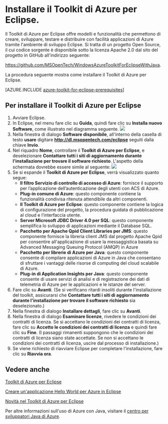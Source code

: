 <properties
	pageTitle="Installare il Toolkit di Azure per Eclipse."
	description="Informazioni su come installare il Toolkit di Azure per Eclipse"
	services=""
	documentationCenter="java"
	authors="rmcmurray"
	manager="wpickett"
	editor=""/>

<tags
	ms.service="multiple"
	ms.workload="na"
	ms.tgt_pltfrm="multiple"
	ms.devlang="Java"
	ms.topic="article"
	ms.date="01/09/2016" 
	ms.author="robmcm"/>

<!-- Legacy MSDN URL = https://msdn.microsoft.com/library/azure/hh690946.aspx -->

# Installare il Toolkit di Azure per Eclipse. #

Il Toolkit di Azure per Eclipse offre modelli e funzionalità che permettono di creare, sviluppare, testare e distribuire con facilità applicazioni di Azure tramite l'ambiente di sviluppo Eclipse. Si tratta di un progetto Open Source, il cui codice sorgente è disponibile sotto la licenza Apache 2.0 dal sito del progetto in GitHub all'indirizzo seguente:

<https://github.com/MSOpenTech/WindowsAzureToolkitForEclipseWithJava>.

La procedura seguente mostra come installare il Toolkit di Azure per Eclipse.

[AZURE.INCLUDE [azure-toolkit-for-eclipse-prerequisites](../includes/azure-toolkit-for-eclipse-prerequisites.md)]

## Per installare il Toolkit di Azure per Eclipse ##

1. Avviare Eclipse.
2. In Eclipse, nel menu fare clic su <strong>Guida</strong>, quindi fare clic su <strong>Installa nuovo Software</strong>, come illustrato nel diagramma seguente.
    ![][ic590123]
3. Nella finestra di dialogo <strong>Software disponibile</strong>, all'interno della casella di testo <strong>usare</strong> digitare <strong>http://dl.msopentech.com/eclipse</strong> seguiti dalla chiave <strong>Invio</strong>.
4. Nel riquadro <strong>Nome</strong>, controllare il <strong>Toolkit di Azure per Eclipse</strong>, e deselezionare <strong>Contattare tutti i siti di aggiornamento durante l'installazione per trovare il software richiesto</strong>. L'aspetto della schermata dovrebbe essere simile al seguente:
    ![][ic719482]
5. Se si espande il <strong>Toolkit di Azure per Eclipse</strong>, verrà visualizzato quanto segue:
    * **Il filtro Servizio di controllo di accesso di Azure**: fornisce il supporto per l’applicazione dell’autenticazione degli utenti con ACS di Azure.
    * **Plug-in comune di Azure**: questo componente contiene la funzionalità condivisa ritenuta attendibile da altri componenti.
    * **Il Toolkit di Azure per Eclipse**: questo componente contiene la logica di configurazione del progetto, la procedura guidata di pubblicazione al cloud e l’interfaccia utente.
    * **Server Microsoft JDBC Driver 4.0 per SQL**: questo componente semplifica lo sviluppo di applicazioni mediante il Database SQL.
    * **Pacchetto per Apache Qpid Client Libraries per JMS**: questo componente fornisce la libreria client JMS dal progetto Apache Qpid per consentire all'applicazione di usare la messaggistica basata su Advanced Messaging Queuing Protocol (AMQP) in Azure
    * **Pacchetto per librerie di Azure per Java**: questo componente consente di compilare applicazioni di Azure in Java che consentano di sfruttare i vantaggi delle risorse di computing del cloud scalabile di Azure.
    * **Plug-in di Application Insights per Java**: questo componente consente di usare servizi di analisi e di registrazione dei dati di telemetria di Azure per le applicazioni e le istanze del server.
6. Fare clic su **Avanti**. (Se si verificano ritardi insoliti durante l'installazione del toolkit, assicurarsi che **Contattare tutti i siti di aggiornamento durante l'installazione per trovare il software richiesto** sia deselezionato.)
7. Nella finestra di dialogo **Installare dettagli**, fare clic su **Avanti**.
8. Nella finestra di dialogo **Esaminare licenze**, rivedere le condizioni dei contratti di licenza. Se si accettano le condizioni dei contratti di licenza, fare clic su **Accetto le condizioni dei contratti di licenza** e quindi fare clic su **Fine**. (I passaggi rimanenti suppongono che le condizioni dei contratti di licenza siano state accettate. Se non si accettano le condizioni dei contratti di licenza, uscire dal processo di installazione.)
9. Se viene richiesto di riavviare Eclipse per completare l'installazione, fare clic su **Riavvia ora**.

## Vedere anche ##

[Toolkit di Azure per Eclipse][]

[Creare un'applicazione Hello World per Azure in Eclipse][]

[Novità nel Toolkit di Azure per Eclipse][]

Per altre informazioni sull'uso di Azure con Java, visitare il [centro per sviluppatori Java di Azure][].

<!-- URL List -->

[Toolkit di Azure per Eclipse]: http://go.microsoft.com/fwlink/?LinkID=699529
[centro per sviluppatori Java di Azure]: http://go.microsoft.com/fwlink/?LinkID=699547
[Creare un'applicazione Hello World per Azure in Eclipse]: http://go.microsoft.com/fwlink/?LinkID=699533
[Installing the Azure Toolkit for Eclipse]: http://go.microsoft.com/fwlink/?LinkId=699546
[Web Platform Installer (WebPI)]: http://go.microsoft.com/fwlink/?LinkID=252838
[Installazione guidata piattaforma Web (WebPI)]: http://go.microsoft.com/fwlink/?LinkID=252838
[Novità nel Toolkit di Azure per Eclipse]: http://go.microsoft.com/fwlink/?LinkID=699552

<!-- IMG List -->

[ic590123]: ./media/azure-toolkit-for-eclipse-installation/ic590123.png
[ic719482]: ./media/azure-toolkit-for-eclipse-installation/ic719482.png

<!---HONumber=AcomDC_0114_2016-->
